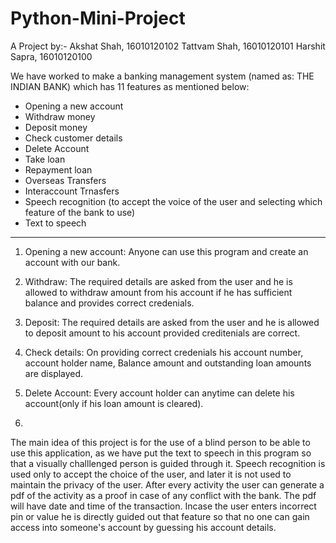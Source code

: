 # Python-Mini-Project
A Project by:-
Akshat Shah, 16010120102
Tattvam Shah, 16010120101
Harshit Sapra, 16010120100

We have worked to make a banking management system (named as: THE INDIAN BANK) which has 11 features as mentioned below:
- Opening a new account
- Withdraw money 
- Deposit money 
- Check customer details
- Delete Account
- Take loan
- Repayment loan
- Overseas Transfers 
- Interaccount Trnasfers
- Speech recognition (to accept the voice of the user and selecting which feature of the bank to use)
- Text to speech 
___________________________________________________________________________________________________________________________________________________________________________________

1) Opening a new account: Anyone can use this program and create an account with our bank.
 
2) Withdraw: The required details are asked from the user and he is allowed to withdraw amount from his account if he has sufficient balance and provides correct credenials.

3) Deposit: The required details are asked from the user and he is allowed to deposit  amount to his account provided creditenials are correct.

4) Check details: On providing correct credenials his account number, account holder name, Balance amount and outstanding loan amounts are displayed. 

5) Delete Account: Every account holder can anytime can delete his account(only if his loan amount is cleared).

6)
The main idea of this project is for the use of a blind person to be able to use this application, as we have put the text to speech in this program so that a visually challlenged person is guided through it. 
Speech recognition is used only to accept the choice of the user, and later it is not used to maintain the privacy of the user. 
After every activity the user can generate a pdf of the activity as a proof in case of any conflict with the bank. The pdf will have date and time of the transaction.
Incase the user enters incorrect pin or value he is directly guided out that feature so that no one can gain access into someone's account by guessing his account details.
